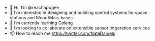 - 👋 Hi, I’m @reachapogee
- 👀 I’m interested in designing and building control systems for space stations and Moon/Mars bases
- 🌱 I’m currently learning Golang
- 💞️ I’m looking to collaborate on extensible sensor intgeration services
- 📫 How to reach me https://twitter.com/NateDaniels

<!---
reachapogee/reachapogee is a ✨ special ✨ repository because its `README.md` (this file) appears on your GitHub profile.
You can click the Preview link to take a look at your changes.
--->
